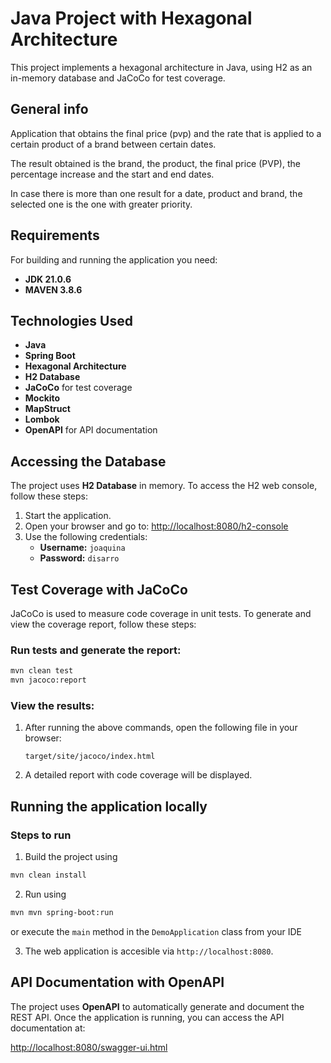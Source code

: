 # Java Project with Hexagonal Architecture

This project implements a hexagonal architecture in Java, using H2 as an in-memory database and JaCoCo for test coverage.

## General info

Application that obtains the final price (pvp) and the rate that is applied to a certain product of a brand between
certain dates.

The result obtained is the brand, the product, the final price (PVP), the percentage increase and the start and end
dates.

In case there is more than one result for a date, product and brand, the selected one is the one with greater priority.

## Requirements

For building and running the application you need:

- **JDK 21.0.6**
- **MAVEN 3.8.6**


## Technologies Used
- **Java**
- **Spring Boot**
- **Hexagonal Architecture**
- **H2 Database**
- **JaCoCo** for test coverage
- **Mockito**
- **MapStruct**
- **Lombok**
- **OpenAPI** for API documentation

## Accessing the Database
The project uses **H2 Database** in memory. To access the H2 web console, follow these steps:

1. Start the application.
2. Open your browser and go to: [http://localhost:8080/h2-console](http://localhost:8080/h2-console)
3. Use the following credentials:
    - **Username:** `joaquina`
    - **Password:** `disarro`

## Test Coverage with JaCoCo
JaCoCo is used to measure code coverage in unit tests. To generate and view the coverage report, follow these steps:

### Run tests and generate the report:

 ```sh
 mvn clean test
 mvn jacoco:report
 ```

### View the results:

1. After running the above commands, open the following file in your browser:
   ```
   target/site/jacoco/index.html
   ```
2. A detailed report with code coverage will be displayed.

## Running the application locally

### Steps to run

1. Build the project using
 ```sh
 mvn clean install
 ```
2. Run using
 ```sh
 mvn mvn spring-boot:run
 ```
or execute the `main` method in the `DemoApplication` class from your IDE

3. The web application is accesible via `http://localhost:8080`.

## API Documentation with OpenAPI

The project uses **OpenAPI** to automatically generate and document the REST API. Once the application is running, you can access the API documentation at:

[http://localhost:8080/swagger-ui.html](http://localhost:8080/swagger-ui.html)
